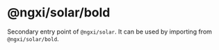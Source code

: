 # @ngxi/solar/bold

Secondary entry point of `@ngxi/solar`. It can be used by importing from `@ngxi/solar/bold`.
